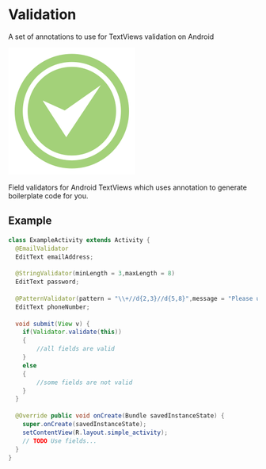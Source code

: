# Validation
A set of annotations to use for TextViews validation on Android

![Logo](app/src/main/res/drawable/logo.png)

Field validators for Android TextViews which uses annotation to generate boilerplate code for you.

Example
------
```java
class ExampleActivity extends Activity {
  @EmailValidator 
  EditText emailAddress;
  
  @StringValidator(minLength = 3,maxLength = 8) 
  EditText password;

  @PatternValidator(pattern = "\\+//d{2,3}//d{5,8}",message = "Please use format +YYY XXXXXXX")
  EditText phoneNumber;

  void submit(View v) {
    if(Validator.validate(this))
	{
		//all fields are valid
	}
	else
	{
		//some fields are not valid
	}
  }

  @Override public void onCreate(Bundle savedInstanceState) {
    super.onCreate(savedInstanceState);
    setContentView(R.layout.simple_activity);
    // TODO Use fields...
  }
}
```
